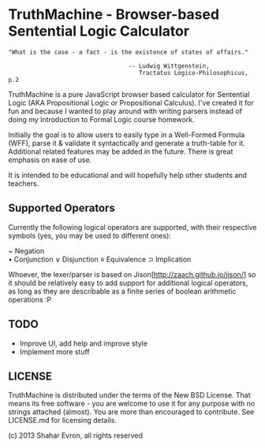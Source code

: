 TruthMachine - Browser-based Sentential Logic Calculator
========================================================

    "What is the case - a fact - is the existence of states of affairs."

                                      -- Ludwig Wittgenstein, 
                                         Tractatus Logico-Philosophicus, p.2


TruthMachine is a pure JavaScript browser based calculator for Sentential Logic
(AKA Propositional Logic or Propositional Calculus). I've created it for fun 
and because I wanted to play around with writing parsers instead of doing my 
Introduction to Formal Logic course homework. 

Initially the goal is to allow users to easily type in a Well-Formed Formula
(WFF), parse it & validate it syntactically and generate a truth-table for
it. Additional related features may be added in the future. There is great 
emphasis on ease of use.

It is intended to be educational and will hopefully help other students and 
teachers. 


Supported Operators
-------------------
Currently the following logical operators are supported, with their respective
symbols (yes, you may be used to different ones): 

  ~ Negation    
  • Conjunction
  ∨ Disjunction
  ≡ Equivalence 
  ⊃ Implication 

Whoever, the lexer/parser is based on Jison[http://zaach.github.io/jison/] so it
should be relatively easy to add support for additional logical operators, as
long as they are describable as a finite series of boolean arithmetic operations :P


TODO
----
 - Improve UI, add help and improve style
 - Implement more stuff


LICENSE
-------
TruthMachine is distributed under the terms of the New BSD License. That means 
its free software - you are welcome to use it for any purpose with no strings 
attached (almost). You are more than encouraged to contribute. See LICENSE.md 
for licensing details. 

 (c) 2013 Shahar Evron, all rights reserved

